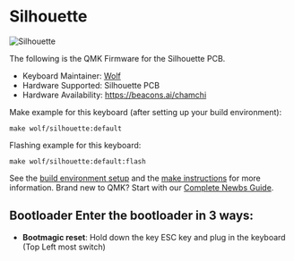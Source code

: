 # Silhouette

![Silhouette](https://i.imgur.com/x5Wo7t1.jpeg)

The following is the QMK Firmware for the Silhouette PCB.

* Keyboard Maintainer: [Wolf](https://github.com/ToastyStoemp)
* Hardware Supported: Silhouette PCB
* Hardware Availability: https://beacons.ai/chamchi

Make example for this keyboard (after setting up your build environment):

    make wolf/silhouette:default

Flashing example for this keyboard:

    make wolf/silhouette:default:flash


See the [build environment setup](https://docs.qmk.fm/#/getting_started_build_tools) and the [make instructions](https://docs.qmk.fm/#/getting_started_make_guide) for more information. Brand new to QMK? Start with our [Complete Newbs Guide](https://docs.qmk.fm/#/newbs).

## Bootloader Enter the bootloader in 3 ways: 
* **Bootmagic reset**: Hold down the key ESC key and plug in the keyboard (Top Left most switch)
